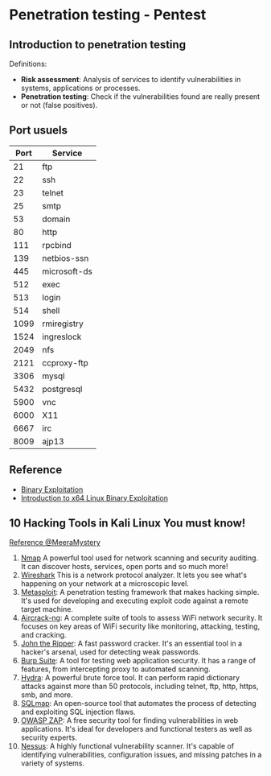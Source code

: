 # Penetration testing - Pentest

## Introduction to penetration testing

Definitions:

- **Risk assessment**: Analysis of services to identify vulnerabilities in systems, applications or processes.
- **Penetration testing**: Check if the vulnerabilities found are really present or not (false positives).

## Port usuels

| Port | Service |
|---|---|
| 21 |  ftp
| 22 |  ssh
| 23 |   telnet
| 25 |   smtp
| 53 |  domain
| 80 |  http
| 111 |  rpcbind
| 139 |  netbios-ssn
| 445 |  microsoft-ds
| 512 |  exec
| 513 |  login
| 514 | shell
| 1099 | rmiregistry
| 1524 | ingreslock
| 2049 | nfs
| 2121 | ccproxy-ftp
| 3306 | mysql
| 5432 |  postgresql
| 5900 |  vnc
| 6000 |  X11
| 6667 |  irc
| 8009 |  ajp13

## Reference

- [Binary Exploitation](https://ir0nstone.gitbook.io/notes)
- [Introduction to x64 Linux Binary Exploitation](https://valsamaras.medium.com/introduction-to-x64-linux-binary-exploitation-part-1-14ad4a27aeef)


## 10 Hacking Tools in Kali Linux You must know!

[Reference @MeeraMystery](https://x.com/MeeraMystery/status/1792479677698736164)

1. [Nmap][nmap_ref] A powerful tool used for network scanning and security auditing. It can discover hosts, services, open ports and so much more!
2. [Wireshark][Wireshark_ref] This is a network protocol analyzer. It lets you see what's happening on your network at a microscopic level.
3. [Metasploit][Metasploit_ref]: A penetration testing framework that makes hacking simple. It's used for developing and executing exploit code against a remote target machine.
4. [Aircrack-ng][Aircrack-ng_ref]: A complete suite of tools to assess WiFi network security. It focuses on key areas of WiFi security like monitoring, attacking, testing, and cracking.
5. [John the Ripper][JohnTheRipper_ref]: A fast password cracker. It's an essential tool in a hacker's arsenal, used for detecting weak passwords.
6. [Burp Suite][BurpSuite_ref]: A tool for testing web application security. It has a range of features, from intercepting proxy to automated scanning.
7. [Hydra][Hydra_ref]: A powerful brute force tool. It can perform rapid dictionary attacks against more than 50 protocols, including telnet, ftp, http, https, smb, and more.
8. [SQLmap][SQLmap_ref]: An open-source tool that automates the process of detecting and exploiting SQL injection flaws.
9. [OWASP ZAP][OWASP_ZAP_ref]: A free security tool for finding vulnerabilities in web applications. It's ideal for developers and functional testers as well as security experts.
10. [Nessus][Nessus_ref]: A highly functional vulnerability scanner. It's capable of identifying vulnerabilities, configuration issues, and missing patches in a variety of systems.


[nmap_ref]: https://nmap.org/
[Wireshark_ref]: https://www.wireshark.org/
[Metasploit_ref]: https://www.metasploit.com/
[Aircrack-ng_ref]: https://www.aircrack-ng.org/
[JohnTheRipper_ref]: https://www.openwall.com/john/
[BurpSuite_ref]: https://portswigger.net/burp
[Hydra_ref]: https://github.com/vanhauser-thc/thc-hydra
[SQLmap_ref]: https://sqlmap.org/
[OWASP_ZAP_ref]: https://www.zaproxy.org/
[Nessus_ref]: https://fr.tenable.com/products/nessus